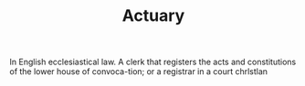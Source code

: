 ---
title: Actuary
letter: A
permalink: "/definitions/actuary.html"
body: In English ecclesiastical law. A clerk that registers the acts and constitutions
  of the lower house of convoca-tion; or a registrar in a court chrlstlan
published_at: '2018-07-07'
source: Black's Law Dictionary
layout: post
---